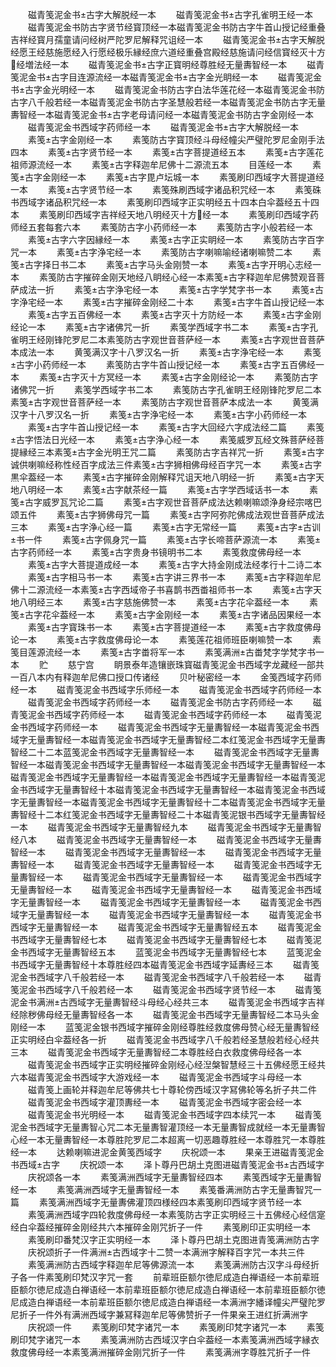 <!-- { "loadSidebar": true } -->
　　磁青笺泥金书古字大解脱经一本
　　磁青笺泥金书古字孔雀明王经一本
　　磁青笺泥金书防古字贤节经寳顶经一本磁青笺泥金书防古字牛首山授记经重叠吉祥经寳月孺童请问经树严陀罗尼解释咒诅经一本
　　磁青笺泥金书古字天解脱经愿王经慈施愿经入行愿经极乐縁经庶六道经重叠宫殿经慈施请问经信寳经灭十方经増法经一本
　　磁青笺泥金书古字正寳明经尊胜经无量夀智经一本
　　磁青笺泥金书古字目连源流经一本磁青笺泥金书古字金光眀经一本
　　磁青笺泥金书古字金光明经一本
　　磁青笺泥金书防古字白法华莲花经一本磁青笺泥金书防古字八千般若经一本磁青笺泥金书防古字圣慧般若经一本磁青笺泥金书防古字无量夀智经一本磁青笺泥金书古字老母请问经一本磁青笺泥金书防古字金刚经一本
　　磁青笺泥金书西域字药师经一本
　　磁青笺泥金书古字大解脱经一本
　　素笺古字金刚经一本
　　素笺防古字寳顶经斗母经幢尖严璧陀罗尼金刚手法四本
　　素笺古字贤节经一本
　　素笺古字菩提道经五本
　　素笺古字莲花祖师源流经一本
　　素笺古字释迦牟尼佛十二源流五本
　　目莲经一本
　　素笺古字金刚经一本
　　素笺古字毘卢坛城一本
　　素笺刷印西域字大菩提道经一本
　　素笺古字贤节经一本
　　素笺殊刷西域字诸品积咒经一本
　　素笺硃书西域字诸品积咒经一本
　　素笺刷印西域字正实明经五十四本白伞葢经五十四本
　　素笺刷印西域字吉祥经天地八明经灭十方经一本
　　素笺刷印西域字药师经五套每套六本
　　素笺防古字小药师经一本
　　素笺防古字小般若经一本
　　素笺古字六字因縁经一本
　　素笺古字正实眀经一本
　　素笺防古字百字咒一本
　　素笺古字浄宅经一本
　　素笺防古字喇嘛喻经诸喇嘛赞二本
　　素笺古字择日书二本
　　素笺古字马头金刚赞一本
　　素笺古字开明心志经一本
　　素笺防古字摧碎金刚天地经八眀经心经一本素笺古字释迦牟尼佛赞观音菩萨成法一折
　　素笺古字浄宅经一本
　　素笺古字学梵字书一本
　　素笺古字浄宅经一本
　　素笺古字摧碎金刚经二十本
　　素笺古字牛首山授记经一本
　　素笺古字五百佛经一本
　　素笺古字灭十方防经一本
　　素笺古字金刚经论一本
　　素笺古字诸佛咒一折
　　素笺学西域字书二本
　　素笺古字孔雀明王经刚锋陀罗尼二本素笺防古字观世音菩萨经一本
　　素笺古字观世音菩萨本成法一本
　　黄笺满汉字十八罗汉名一折
　　素笺古字浄宅经一本
　　素笺古字小药师经一本
　　素笺防古字牛首山授记经一本
　　素笺古字五百佛经一本
　　素笺古字灭十方冥经一本
　　素笺古字金刚经论一本
　　素笺防古字诸佛咒一折
　　素笺学西域字书二本
　　素笺防古字孔雀眀王经刚锋陀罗尼二本素笺古字观世音菩萨经一本
　　素笺防古字观世音菩萨本成法一本
　　黄笺满汉字十八罗汉名一折
　　素笺古字浄宅经一本
　　素笺古字小药师经一本
　　素笺古字牛首山授记经一本
　　素笺古字大回经六字成法经二篇
　　素笺古字悟法日光经一本
　　素笺古字浄心经一本
　　素笺威罗瓦经文殊菩萨经菩提縁经三本素笺古字金光明王咒二篇
　　素笺防古字吉祥咒一折
　　素笺古字诚供喇嘛经称性经百字成法三件素笺古字狮相佛母经百字咒一本
　　素笺古字黒伞葢经一本
　　素笺古字摧碎金刚解释咒诅天地八明经一折
　　素笺古字天地八明经一本
　　素笺古字献茶经一篇
　　素笺古字学西域话书一本
　　素笺古字威罗瓦咒论二篇
　　素笺古字观世音菩萨成法达赖喇嘛颂浄身经宗喀巴颂五件
　　素笺古字狮佛母咒一篇
　　素笺古字阿弥陀佛成法观世音菩萨成法三本
　　素笺古字浄心经一篇
　　素笺古字无常经一篇
　　素笺古字古训书一件
　　素笺古字佩身咒一篇
　　素笺古字长啼菩萨源流一本
　　素笺古字药师经一本
　　素笺古字贵身书镜明书二本
　　素笺救度佛母经一本
　　素笺古字大菩提道成经一本
　　素笺古字大持金刚成法经孝行十二诗二本
　　素笺古字相马书一本
　　素笺古字讲三界书一本
　　素笺古字释迦牟尼佛十二源流经一本素笺古字西域帝子书喜鹊书西畨祖师书一本
　　素笺古字天地八明经三本
　　素笺古字慈施佛赞一本
　　素笺古字花伞葢经一本
　　素笺古字花伞葢经一本
　　素笺古字金刚经一本
　　素笺古字诸品因果经一本
　　素笺古字寳珠书一本
　　素笺古字菩提道经一本
　　素笺古字救度佛母论一本
　　素笺古字救度佛母论一本
　　素笺莲花祖师班臣喇嘛赞一本
　　素笺目莲源流经一本
　　素笺古字畨将军一本
　　素笺满洲古畨梵字学梵字书一本
　　贮
　　慈宁宫
　　眀景泰年造镶嵌珠寳磁青笺泥金书西域字龙藏经一部共一百八本内有释迦牟尼佛口授口传诸经
　　贝叶秘密经一本
　　金笺西域字药师经一本
　　磁青笺泥金书西域字乐师经一本
　　磁青笺泥金书西域字药师经一本
　　磁青笺泥金书西域字药师经一本
　　磁青笺泥金书防古字药师经一本
　　磁青笺泥金书西域字药师经一本
　　磁青笺泥金书西域字药师经一本
　　磁青笺泥金书西域字药师经一本
　　磁青笺泥金书西域字无量夀智经一本磁青笺泥金书西域字无量夀智经一本磁青笺泥金书西域字无量夀智经二本红笺泥金书西域字无量夀智经二十二本蓝笺泥金书西域字无量夀智经一本
　　磁青笺泥金书西域字无量夀智经一本磁青笺泥金书西域字无量夀智经一本磁青笺泥金书西域字无量夀智经一本磁青笺泥金书西域字无量夀智经一本磁青笺泥金书西域字无量夀智经一本磁青笺泥金书西域字无量夀智经十本磁青笺泥金书西域字无量夀智经一本磁青笺泥金书西域字无量夀智经一本磁青笺泥金书西域字无量夀智经十二本磁青笺泥金书西域字无量夀智经十二本红笺泥金书西域字无量夀智经二十本磁青笺泥银书西域字无量夀智经一本
　　磁青笺泥金书西域字无量夀智经九本
　　磁青笺泥金书西域字无量夀智经八本
　　磁青笺泥金书西域字无量夀智经一本
　　磁青笺泥金书西域字无量夀智经一本
　　磁青笺泥金书西域字无量夀智经一本
　　磁青笺泥金书西域字无量夀智经一本
　　磁青笺泥金书西域字无量夀智经一本
　　磁青笺泥金书西域字无量夀智经一本
　　磁青笺泥金书西域字无量夀智经一本
　　磁青笺泥金书西域字无量夀智经一本
　　磁青笺泥金书西域字无量夀智经一本
　　磁青笺泥金书西域字无量夀智经一本
　　磁青笺泥金书西域字无量夀智经一本
　　磁青笺泥金书西域字无量夀智经一本
　　磁青笺泥金书西域字无量夀智经一本
　　磁青笺泥金书西域字无量夀智经一本
　　磁青笺泥金书西域字无量夀智经五本
　　磁青笺泥金书西域字无量夀智经七本
　　磁青笺泥金书西域字无量夀智经七本
　　磁青笺泥金书西域字无量夀智经五本
　　蓝笺泥金书西域字无量夀智经七本
　　蓝笺泥金书西域字无量夀智经十本尊胜经四本磁青笺泥金书西域字延夀经三本
　　磁青笺泥金书西域字八千般若经一本
　　磁青笺泥金书西域字八千般若经一本
　　磁青笺泥金书西域字八千般若经一本
　　磁青笺泥金书西域字贤节经一本
　　磁青笺泥金书满洲古西域字无量夀智经斗母经心经共三本
　　磁青笺泥金书西域字吉祥经除秽佛母经无量夀智经各一本
　　磁青笺泥金书西域字无量夀智经二本马头金刚经一本
　　蓝笺泥金银书西域字摧碎金刚经尊胜经救度佛母赞心经无量夀智经正实明经白伞葢经各一折
　　磁青笺泥金书西域字八千般若经圣慧般若经心经共三本
　　磁青笺泥金书西域字无量夀智经二本尊胜经白衣救度佛母经各一本
　　磁青笺泥金书西域字正实明经摧碎金刚经心经湼槃智慧经三十五佛经愿王经共六本磁青笺泥金书西域字大游戏经一本
　　磁青笺泥金书西域字斗母经一本
　　磁青笺上画轮并释迦牟尼等佛共七十尊轮傍西域汉字冩佛轮等名折子共二件
　　磁青笺泥金书西域字灌顶夀经一本
　　磁青笺泥金书西域字密会经一本
　　磁青笺泥金书光明经一本
　　磁青笺泥金书西域字四本续咒一本
　　磁青笺泥金书西域字无量夀智心咒二本无量夀智灌顶经一本无量夀智成就经一本无量夀智心经一本无量夀智经一本尊胜陀罗尼二本超离一切恶趣尊胜经一本尊胜咒一本尊胜经一本
　　达赖喇嘛进泥金黄笺西域字
　　庆祝颂一本
　　果亲王进磁青笺泥金书西域古字
　　庆祝颂一本
　　泽卜尊丹巴胡土克图进磁青笺泥金书古西域字
　　庆祝颂各一本
　　素笺满洲西域字无量夀智经四本
　　素笺西域字无量夀智经一本
　　素笺满洲西域字无量夀智经一本
　　素笺番满洲防古字无量夀智咒一篇
　　素笺满洲西域字无量夀佛灌顶四様经四本素笺刷印西域字贤节经一本
　　素笺满洲西域字四轮救度佛母经一本素笺防古字正实明经三十五佛经心经信寔经白伞葢经摧碎金刚经共六本摧碎金刚咒折子一件
　　素笺刷印正实明经一本
　　素笺刷印番梵汉字正实明经一本
　　泽卜尊丹巴胡土克图进青笺满洲防古字
　　庆祝颂折子一件满洲古西域字十二赞一本满洲字解释百字咒一本共三件
　　素笺满洲防古西域字释迦牟尼等佛源流一本
　　素笺满洲防古汉字斗母经折子各一件素笺刷印梵汉字咒一套
　　前辈班臣额尔徳尼成造白禅语经一本前辈班臣额尔徳尼成造白禅语经一本前辈班臣额尔徳尼成造白禅语经一本前辈班臣额尔徳尼成造白禅语经一本前辈班臣额尔徳尼成造白禅语经一本满洲字繙译幢尖严璧陀罗尼折子一件外有满洲西域字兼冩释迦牟尼等佛赞折子一件果亲王进红折满洲字
　　庆祝颂一件
　　素笺刷印梵字诸咒一本
　　素笺刷印梵字诸咒一本
　　素笺刷印梵字诸咒一本
　　素笺满洲防古西域汉字白伞葢经一本素笺满洲西域字縁衣救度佛母经一本素笺满洲摧碎金刚咒折子一件
　　素笺满洲字尊胜咒折子一件

